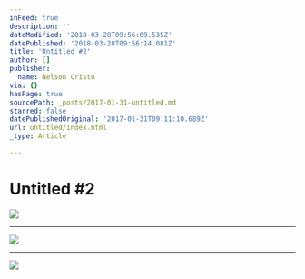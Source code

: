 ```yaml
---
inFeed: true
description: ''
dateModified: '2018-03-28T09:56:09.535Z'
datePublished: '2018-03-28T09:56:14.081Z'
title: 'Untitled #2'
author: []
publisher:
  name: Nelson Cristo
via: {}
hasPage: true
sourcePath: _posts/2017-01-31-untitled.md
starred: false
datePublishedOriginal: '2017-01-31T09:11:10.689Z'
url: untitled/index.html
_type: Article

---
```

# Untitled \#2
![](https://the-grid-user-content.s3-us-west-2.amazonaws.com/ccc58598-18ea-4acd-8e75-e4f837d2b096.jpg)

---

![](https://s3-us-west-2.amazonaws.com/the-grid-img/p/9e12a1a61697223eb2449ed78af063d2fa6a3dbe.jpg)

---

![](https://the-grid-user-content.s3-us-west-2.amazonaws.com/25818f9b-7e54-4be8-8481-a0524cb461c7.jpg)